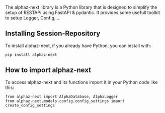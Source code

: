 The alphaz-next library is a Python library that is designed to simplify the setup of RESTAPi using FastAPI & pydantic. It provides some usefull toolkit to setup Logger, Config, ...

## Installing Session-Repository

To install alphaz-next, if you already have Python, you can install with:

```
pip install alphaz-next
```

## How to import alphaz-next

To access alphaz-next and its functions import it in your Python code like this:

```
from alphaz-next import AlphaDatabase, AlphaLogger
from alphaz-next.models.config.config_settings import create_config_settings
```